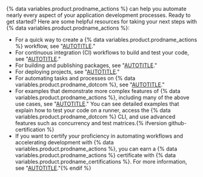 {% data variables.product.prodname_actions %} can help you automate nearly every aspect of your application development processes. Ready to get started? Here are some helpful resources for taking your next steps with {% data variables.product.prodname_actions %}:

- For a quick way to create a {% data variables.product.prodname_actions %} workflow, see "[AUTOTITLE](/actions/learn-github-actions/using-starter-workflows)."
- For continuous integration (CI) workflows to build and test your code, see "[AUTOTITLE](/actions/automating-builds-and-tests)."
- For building and publishing packages, see "[AUTOTITLE](/actions/publishing-packages)."
- For deploying projects, see "[AUTOTITLE](/actions/deployment)."
- For automating tasks and processes on {% data variables.product.prodname_dotcom %}, see "[AUTOTITLE](/actions/managing-issues-and-pull-requests)."
- For examples that demonstrate more complex features of {% data variables.product.prodname_actions %}, including many of the above use cases, see "[AUTOTITLE](/actions/examples)." You can see detailed examples that explain how to test your code on a runner, access the {% data variables.product.prodname_dotcom %} CLI, and use advanced features such as concurrency and test matrices.{% ifversion github-certification %}
- If you want to certify your proficiency in automating workflows and accelerating development with {% data variables.product.prodname_actions %}, you can earn a {% data variables.product.prodname_actions %} certificate with {% data variables.product.prodname_certifications %}. For more information, see "[AUTOTITLE](/get-started/showcase-your-expertise-with-github-certifications/about-github-certifications)."{% endif %}
